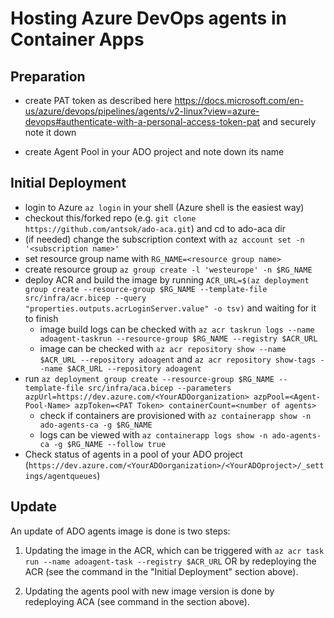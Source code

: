 # Hosting Azure DevOps agents in Container Apps

## Preparation

- create PAT token as described here https://docs.microsoft.com/en-us/azure/devops/pipelines/agents/v2-linux?view=azure-devops#authenticate-with-a-personal-access-token-pat and securely note it down

- create Agent Pool in your ADO project and note down its name

## Initial Deployment

- login to Azure `az login` in your shell (Azure shell is the easiest way)
- checkout this/forked repo (e.g. `git clone https://github.com/antsok/ado-aca.git`) and cd to ado-aca dir
- (if needed) change the subscription context with `az account set -n '<subscription name>'`
- set resource group name with `RG_NAME=<resource group name>`
- create resource group `az group create -l 'westeurope' -n $RG_NAME`
- deploy ACR and build the image by running `ACR_URL=$(az deployment group create --resource-group $RG_NAME --template-file src/infra/acr.bicep --query "properties.outputs.acrLoginServer.value" -o tsv)`  and waiting for it to finish
  - image build logs can be checked with `az acr taskrun logs --name adoagent-taskrun --resource-group $RG_NAME --registry $ACR_URL`
  - image can be checked with `az acr repository show --name $ACR_URL --repository adoagent` and `az acr repository show-tags --name $ACR_URL --repository adoagent`
- run `az deployment group create --resource-group $RG_NAME --template-file src/infra/aca.bicep --parameters azpUrl=https://dev.azure.com/<YourADOorganization> azpPool=<Agent-Pool-Name> azpToken=<PAT Token> containerCount=<number of agents>`
  - check if containers are provisioned with `az containerapp show -n ado-agents-ca -g $RG_NAME`
  - logs can be viewed with `az containerapp logs show -n ado-agents-ca -g $RG_NAME --follow true`
- Check status of agents in a pool of your ADO project (`https://dev.azure.com/<YourADOorganization>/<YourADOproject>/_settings/agentqueues`)

## Update

An update of ADO agents image is done is two steps:

1. Updating the image in the ACR, which can be triggered with `az acr task run --name adoagent-task --registry $ACR_URL` OR by redeploying the ACR (see the command in the "Initial Deployment" section above).

2. Updating the agents pool with new image version is done by redeploying ACA (see command in the section above).
